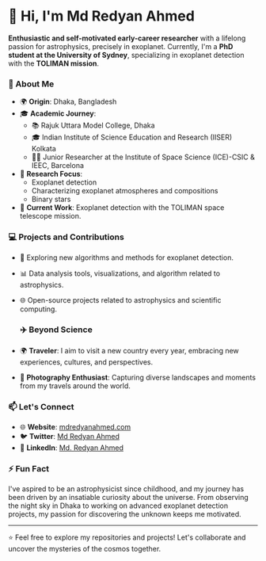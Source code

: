 # 👋 Hi, I'm Md Redyan Ahmed

**Enthusiastic and self-motivated early-career  researcher** with a lifelong passion for astrophysics, precisely in exoplanet.
Currently, I'm a **PhD student at the University of Sydney**, specializing in exoplanet detection with the **TOLIMAN mission**.

### 🌌 About Me
- 🌍 **Origin**: Dhaka, Bangladesh
- 🎓 **Academic Journey**:  
  - 📚 Rajuk Uttara Model College, Dhaka  
  - 🎓 Indian Institute of Science Education and Research (IISER) Kolkata 
  - 🧑‍🔬 Junior Researcher at the Institute of Space Science (ICE)-CSIC & IEEC, Barcelona 
- 🔬 **Research Focus**:  
  - Exoplanet detection  
  - Characterizing exoplanet atmospheres and compositions
  - Binary stars
- 🚀 **Current Work**: Exoplanet detection with the TOLIMAN space telescope mission.


### 💻 Projects and Contributions
- 🔭 Exploring new algorithms and methods for exoplanet detection.
- 📊 Data analysis tools, visualizations, and algorithm related to astrophysics.
- 🌐 Open-source projects related to astrophysics and scientific computing.

  ### ✈️ Beyond Science
- 🌍 **Traveler**: I aim to visit a new country every year, embracing new experiences, cultures, and perspectives.
- 📸 **Photography Enthusiast**: Capturing diverse landscapes and moments from my travels around the world.


### 📫 Let's Connect
- 🌐 **Website**: [mdredyanahmed.com](http://www.mdredyanahmed.com)
- 🐦 **Twitter**: [Md Redyan Ahmed](https://x.com/RedyanAhmed) 
- 💼 **LinkedIn**: [Md. Redyan Ahmed](https://www.linkedin.com/in/ahmed-data-scientist/) 

### ⚡ Fun Fact
I've aspired to be an astrophysicist since childhood, and my journey has been driven by an insatiable curiosity about the universe. From observing the night sky in Dhaka to working on advanced exoplanet detection projects, my passion for discovering the unknown keeps me motivated.

---

⭐️ Feel free to explore my repositories and projects! Let's collaborate and uncover the mysteries of the cosmos together.


<!---
mdredyanahmed/mdredyanahmed is a ✨ special ✨ repository because its `README.md` (this file) appears on your GitHub profile.
You can click the Preview link to take a look at your changes.
--->
